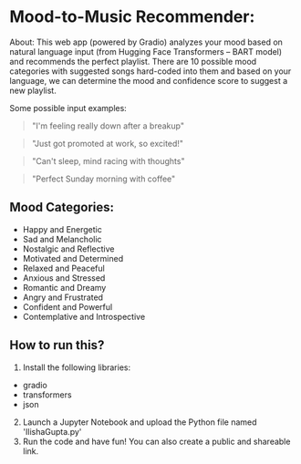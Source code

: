 # Mood-to-Music Recommender:

About: This web app (powered by Gradio) analyzes your mood based on natural language input (from Hugging Face Transformers – BART model) and recommends the perfect playlist. There are 10 possible mood categories with suggested songs hard-coded into them and based on your language, we can determine the mood and confidence score to suggest a new playlist. 

Some possible input examples:

> "I'm feeling really down after a breakup"

> "Just got promoted at work, so excited!"

> "Can't sleep, mind racing with thoughts"

> "Perfect Sunday morning with coffee"

## Mood Categories:

- Happy and Energetic
- Sad and Melancholic
- Nostalgic and Reflective
- Motivated and Determined
- Relaxed and Peaceful
- Anxious and Stressed
- Romantic and Dreamy
- Angry and Frustrated
- Confident and Powerful
- Contemplative and Introspective

## How to run this?

1. Install the following libraries:
- gradio
- transformers
- json
2. Launch a Jupyter Notebook and upload the Python file named 'IlishaGupta.py'
3. Run the code and have fun! You can also create a public and shareable link. 
